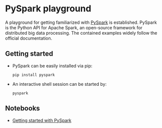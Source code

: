 # PySpark playground

A playground for getting familiarized with [PySpark](https://spark.apache.org/docs/latest/api/python/index.html) is established.
PySpark is the Python API for Apache Spark, an open-source framework for distributed big data processing.
The contained examples widely follow the official documentation.

## Getting started

- PySpark can be easily installed via pip:
  ```
  pip install pyspark
  ```

- An interactive shell session can be started by:
  ```
  pyspark
  ```

## Notebooks

- [Getting started with PySpark](notebooks/getting_started.ipynb)


